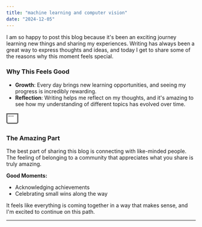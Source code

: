 ```yaml
---
title: "machine learning and computer vision"
date: "2024-12-05"
---
```


I am so happy to post this blog because it's been an exciting journey learning new things and sharing my experiences. Writing has always been a great way to express thoughts and ideas, and today I get to share some of the reasons why this moment feels special.

### Why This Feels Good

- **Growth**: Every day brings new learning opportunities, and seeing my progress is incredibly rewarding.
- **Reflection**: Writing helps me reflect on my thoughts, and it's amazing to see how my understanding of different topics has evolved over time.
  
![Alt text](../window.svg)

### The Amazing Part

The best part of sharing this blog is connecting with like-minded people. The feeling of belonging to a community that appreciates what you share is truly amazing.

**Good Moments:**
- Acknowledging achievements
- Celebrating small wins along the way

It feels like everything is coming together in a way that makes sense, and I'm excited to continue on this path.

---
